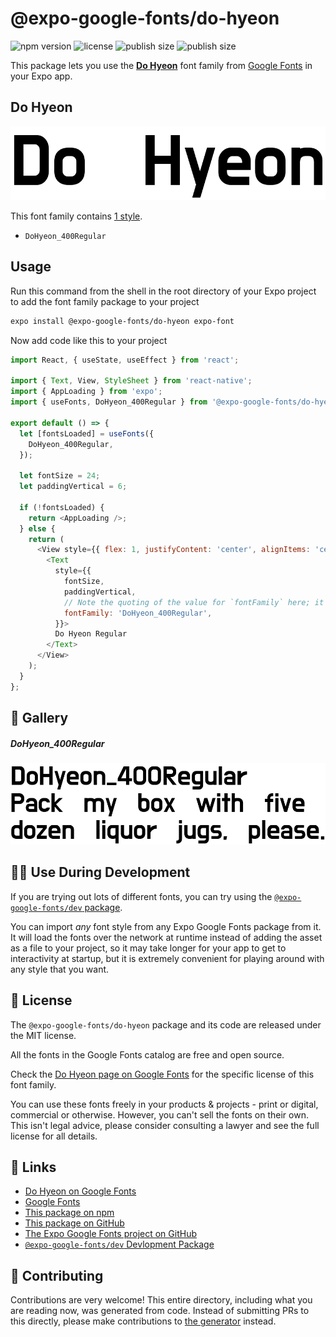# @expo-google-fonts/do-hyeon

![npm version](https://flat.badgen.net/npm/v/@expo-google-fonts/do-hyeon)
![license](https://flat.badgen.net/github/license/expo/google-fonts)
![publish size](https://flat.badgen.net/packagephobia/install/@expo-google-fonts/do-hyeon)
![publish size](https://flat.badgen.net/packagephobia/publish/@expo-google-fonts/do-hyeon)

This package lets you use the [**Do Hyeon**](https://fonts.google.com/specimen/Do+Hyeon) font family from [Google Fonts](https://fonts.google.com/) in your Expo app.

## Do Hyeon

![Do Hyeon](./font-family.png)

This font family contains [1 style](#-gallery).

- `DoHyeon_400Regular`

## Usage

Run this command from the shell in the root directory of your Expo project to add the font family package to your project
```sh
expo install @expo-google-fonts/do-hyeon expo-font
```

Now add code like this to your project
```js
import React, { useState, useEffect } from 'react';

import { Text, View, StyleSheet } from 'react-native';
import { AppLoading } from 'expo';
import { useFonts, DoHyeon_400Regular } from '@expo-google-fonts/do-hyeon';

export default () => {
  let [fontsLoaded] = useFonts({
    DoHyeon_400Regular,
  });

  let fontSize = 24;
  let paddingVertical = 6;

  if (!fontsLoaded) {
    return <AppLoading />;
  } else {
    return (
      <View style={{ flex: 1, justifyContent: 'center', alignItems: 'center' }}>
        <Text
          style={{
            fontSize,
            paddingVertical,
            // Note the quoting of the value for `fontFamily` here; it expects a string!
            fontFamily: 'DoHyeon_400Regular',
          }}>
          Do Hyeon Regular
        </Text>
      </View>
    );
  }
};

```

## 🔡 Gallery

##### DoHyeon_400Regular
![DoHyeon_400Regular](./DoHyeon_400Regular.ttf.png)


## 👩‍💻 Use During Development

If you are trying out lots of different fonts, you can try using the [`@expo-google-fonts/dev` package](https://github.com/expo/google-fonts/tree/master/font-packages/dev#readme).

You can import *any* font style from any Expo Google Fonts package from it. It will load the fonts
over the network at runtime instead of adding the asset as a file to your project, so it may take longer
for your app to get to interactivity at startup, but it is extremely convenient
for playing around with any style that you want.

## 📖 License

The `@expo-google-fonts/do-hyeon` package and its code are released under the MIT license.

All the fonts in the Google Fonts catalog are free and open source.

Check the [Do Hyeon page on Google Fonts](https://fonts.google.com/specimen/Do+Hyeon) for the specific license of this font family.

You can use these fonts freely in your products & projects - print or digital, commercial or otherwise. However, you can't sell the fonts on their own. This isn't legal advice, please consider consulting a lawyer and see the full license for all details.

## 🔗 Links

- [Do Hyeon on Google Fonts](https://fonts.google.com/specimen/Do+Hyeon)
- [Google Fonts](https://fonts.google.com/)
- [This package on npm](https://www.npmjs.com/package/@expo-google-fonts/do-hyeon)
- [This package on GitHub](https://github.com/expo/google-fonts/tree/master/font-packages/do-hyeon)
- [The Expo Google Fonts project on GitHub](https://github.com/expo/google-fonts)
- [`@expo-google-fonts/dev` Devlopment Package](https://github.com/expo/google-fonts/tree/master/font-packages/dev)

## 🤝 Contributing

Contributions are very welcome! This entire directory, including what you are reading now, was generated from code. Instead of submitting PRs to this directly, please make contributions to [the generator](https://github.com/expo/google-fonts/tree/master/packages/generator) instead.
